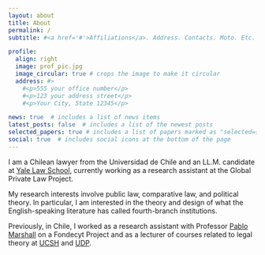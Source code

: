 ```yaml
---
layout: about
title: About
permalink: /
subtitle: #<a href='#'>Affiliations</a>. Address. Contacts. Moto. Etc.

profile:
  align: right
  image: prof_pic.jpg
  image_circular: true # crops the image to make it circular
  address: #>
    #<p>555 your office number</p>
    #<p>123 your address street</p>
    #<p>Your City, State 12345</p>

news: true  # includes a list of news items
latest_posts: false  # includes a list of the newest posts
selected_papers: true # includes a list of papers marked as "selected={true}"
social: true  # includes social icons at the bottom of the page
---
```

I am a Chilean lawyer from the Universidad de Chile and an LL.M. candidate at [Yale Law School](https://law.yale.edu), currently working as a research assistant at the Global Private Law Project.

My research interests involve public law, comparative law, and political theory. In particular, I am interested in the theory and design of what the English-speaking literature has called fourth-branch institutions.

Previously, in Chile, I worked as a research assistant with Professor [Pablo Marshall](https://www.derecho.uach.cl/index.php/profesores/profesores-jornada-completa/18-cuerpo-academico/639-pablomarshallbarberan.html) on a Fondecyt Project and as a lecturer of courses related to legal theory at [UCSH](https://www.ucsh.cl/) and [UDP](https://www.udp.cl/).
